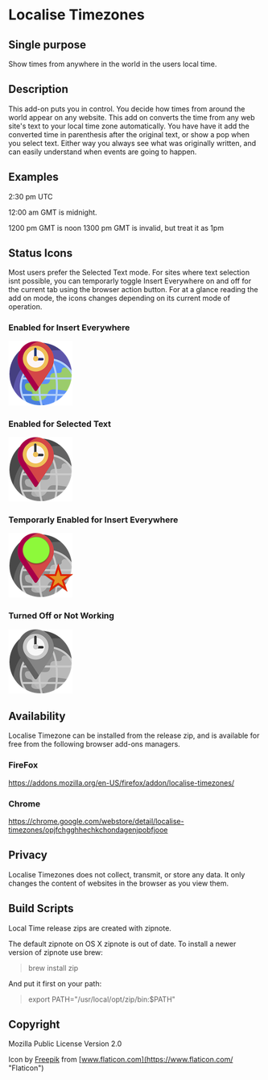 # Localise Timezones

## Single purpose

Show times from anywhere in the world in the users local time.

## Description

This add-on puts you in control. You decide how times from around the world appear on any website. This add on converts the time from any web site's text to your local time zone automatically. You have have it add the converted time in parenthesis after the original text, or show a pop when you select text. Either way you always see what was originally written, and can easily understand when events are going to happen.

## Examples

2:30 pm UTC

12:00 am GMT is midnight.

1200 pm GMT is noon
1300 pm GMT is invalid, but treat it as 1pm

## Status Icons
Most users prefer the Selected Text mode. For sites where text selection isnt possible, you can temporarly toggle Insert Everywhere on and off for the current tab using the browser action button. For at a glance reading the add on mode, the icons changes depending on its current mode of operation.

### Enabled for Insert Everywhere
![button.png](button.png)
### Enabled for Selected Text
![button-partial.png](button-partial.png)
### Temporarly Enabled for Insert Everywhere
![button-temp.png](button-temp.png)
### Turned Off or Not Working
![button-grey.png](button-grey.png)

## Availability 

Localise Timezone can be installed from the release zip, and is available for free from the following browser add-ons managers.

### FireFox

https://addons.mozilla.org/en-US/firefox/addon/localise-timezones/

### Chrome

https://chrome.google.com/webstore/detail/localise-timezones/opjfchgghhechkchondagenjpobfjooe

## Privacy

Localise Timezones does not collect, transmit, or store any data. It only changes the content of websites in the browser as you view them.

## Build Scripts

Local Time release zips are created with zipnote. 

The default zipnote on OS X zipnote is out of date. To install a newer version of zipnote use brew:
> brew install zip

And put it first on your path:
> export PATH="/usr/local/opt/zip/bin:$PATH"

## Copyright
Mozilla Public License Version 2.0

Icon by [Freepik](http://www.freepik.com/ "Freepik") from [www.flaticon.com](https://www.flaticon.com/ "Flaticon")
